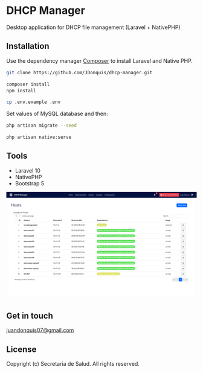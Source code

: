 # DHCP Manager

Desktop application for DHCP file management (Laravel + NativePHP)

## Installation

Use the dependency manager [Composer](https://getcomposer.org/) to install Laravel and Native PHP.

```bash
git clone https://github.com/JDonquis/dhcp-manager.git
```

```bash
composer install
npm install
```
```bash
cp .env.example .env
```
Set values of MySQL database and then:

```bash
php artisan migrate --seed
```

```bash
php artisan native:serve
```



## **Tools**  
- Laravel 10  
- NativePHP  
- Bootstrap 5 



![Screenshot DHCP Manager](./public/assets/img/dhcpmanager.png)  

## **Get in touch**  
[juandonquis07@gmail.com](mailto:juandonquis07@email.com)  

## License

Copyright (c) Secretaria de Salud. All rights reserved.
